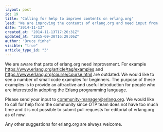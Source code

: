 ```yaml
---
layout: post
id: 19
title: "Calling for help to improve contents on erlang.org"
lead: "We are improving the contents of erlang.org and need input from the community. This is your chance to get your Erlang code examples published. "
date: "2014-11-13"
created_at: "2014-11-13T17:20:31Z"
updated_at: "2015-09-30T16:29:06Z"
author: "Bruce Yinhe"
visible: "true"
article_type_id: "3"
---
```


 We are aware that parts of erlang.org need improvement. For example <https://www.erlang.org/article/tag/examples> and <https://www.erlang.org/course/course.html> are outdated. We would like to see a number of small code examples for beginners. The purpose of these examples is to provide an attractive and useful introduction for people who are interested in adopting the Erlang programming language. 

 Please send your input to [community-manager@erlang.org](mailto:community-manager@erlang.org). We would like to call for help from the community since OTP team does not have too much time and it is not possible to submit pull requests for editorial of erlang.org as of now. 

 Any other suggestions for erlang.org are always welcome.
